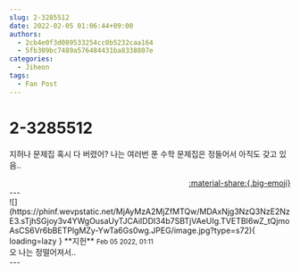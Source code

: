 ```yaml
---
slug: 2-3285512
date: 2022-02-05 01:06:44+09:00
authors:
  - 2cb4e0f3d089533254cc0b5232caa164
  - 5fb309bc7489a576484431ba8338807e
categories:
  - Jiheon
tags:
  - Fan Post
---
```


# 2-3285512

<div class="post-container" markdown="1">
<div class="content-container md-sidebar__scrollwrap" markdown="1">

지허나 문제집 혹시 다 버렸어? 나는 여러번 푼 수학 문제집은 정들어서 아직도 갖고 있음..

</div>
</div>

<div style="text-align: right;" markdown="1">
<a href="https://weverse.io/fromis9/fanpost/2-3285512" style="text-align: right;">:material-share:{.big-emoji}</a>
</div>
---

<div class="comments-container md-sidebar__scrollwrap" markdown="1">
<div class="comment" markdown="1">
<div class='id-container' markdown="1">
![](https://phinf.wevpstatic.net/MjAyMzA2MjZfMTQw/MDAxNjg3NzQ3NzE2NzE3.sTjhSGjoy3v4YWgOusaUyTJCAiIDDI34b7SBTjVAeUIg.TVETBI6wZ_tQjmoAsCS6Vr6bBETPlgMZy-YwTa6Gs0wg.JPEG/image.jpg?type=s72){ loading=lazy }
**<span class="artist">지헌</span>** <small>Feb 05 2022, 01:11</small><br>
</div>
<div class='comment-body' markdown="1">
오 나는 정떨어져서..
</div>
</div>
</div>
---
